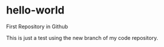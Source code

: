 # hello-world
First Repository in Github

This is just a test using the new branch of my code repository.
